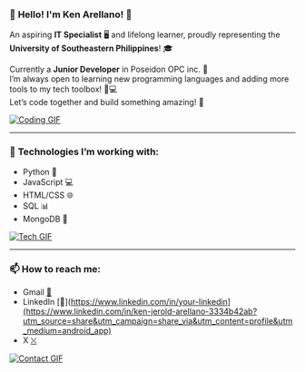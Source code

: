 
### 🎉 **Hello! I'm Ken Arellano!** 🎉  
An aspiring **IT Specialist** 🖥️ and lifelong learner, proudly representing the **University of Southeastern Philippines**! 🎓

Currently a **Junior Developer** in Poseidon OPC inc. 💼  
I’m always open to learning new programming languages and adding more tools to my tech toolbox! 🔧💻  
Let’s code together and build something amazing! 🚀

[![Coding GIF](https://media.giphy.com/media/YvYy1dtfUzLJm/200.gif)](https://github.com)

---

### 🔧 **Technologies I’m working with:**  
- Python 🐍
- JavaScript 💻
- HTML/CSS 🌐
- SQL 📊
- MongoDB 🍃
  

[![Tech GIF](https://media3.giphy.com/media/QNFhOolVeCzPQ2Mx85/giphy.gif)](https://www.github.com)

---

### 📫 **How to reach me:**

- Gmail [📧](Keanarellano53@gmail.com)
- LinkedIn [🔗](https://www.linkedin.com/in/your-linkedin](https://www.linkedin.com/in/ken-jerold-arellano-3334b42ab?utm_source=share&utm_campaign=share_via&utm_content=profile&utm_medium=android_app)
- X [⛌](https://x.com/NoobieSpark)


[![Contact GIF](https://media.giphy.com/media/l4FGHAx9kmM7AzwtO/giphy.gif)](https://github.com)

